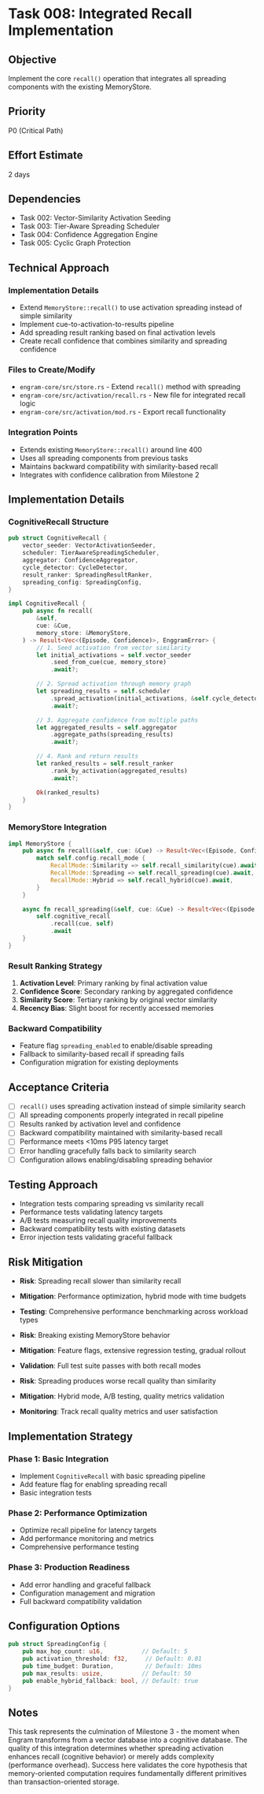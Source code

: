 # Task 008: Integrated Recall Implementation

## Objective
Implement the core `recall()` operation that integrates all spreading components with the existing MemoryStore.

## Priority
P0 (Critical Path)

## Effort Estimate
2 days

## Dependencies
- Task 002: Vector-Similarity Activation Seeding
- Task 003: Tier-Aware Spreading Scheduler
- Task 004: Confidence Aggregation Engine
- Task 005: Cyclic Graph Protection

## Technical Approach

### Implementation Details
- Extend `MemoryStore::recall()` to use activation spreading instead of simple similarity
- Implement cue-to-activation-to-results pipeline
- Add spreading result ranking based on final activation levels
- Create recall confidence that combines similarity and spreading confidence

### Files to Create/Modify
- `engram-core/src/store.rs` - Extend `recall()` method with spreading
- `engram-core/src/activation/recall.rs` - New file for integrated recall logic
- `engram-core/src/activation/mod.rs` - Export recall functionality

### Integration Points
- Extends existing `MemoryStore::recall()` around line 400
- Uses all spreading components from previous tasks
- Maintains backward compatibility with similarity-based recall
- Integrates with confidence calibration from Milestone 2

## Implementation Details

### CognitiveRecall Structure
```rust
pub struct CognitiveRecall {
    vector_seeder: VectorActivationSeeder,
    scheduler: TierAwareSpreadingScheduler,
    aggregator: ConfidenceAggregator,
    cycle_detector: CycleDetector,
    result_ranker: SpreadingResultRanker,
    spreading_config: SpreadingConfig,
}

impl CognitiveRecall {
    pub async fn recall(
        &self,
        cue: &Cue,
        memory_store: &MemoryStore,
    ) -> Result<Vec<(Episode, Confidence)>, EnggramError> {
        // 1. Seed activation from vector similarity
        let initial_activations = self.vector_seeder
            .seed_from_cue(cue, memory_store)
            .await?;

        // 2. Spread activation through memory graph
        let spreading_results = self.scheduler
            .spread_activation(initial_activations, &self.cycle_detector)
            .await?;

        // 3. Aggregate confidence from multiple paths
        let aggregated_results = self.aggregator
            .aggregate_paths(spreading_results)
            .await?;

        // 4. Rank and return results
        let ranked_results = self.result_ranker
            .rank_by_activation(aggregated_results)
            .await?;

        Ok(ranked_results)
    }
}
```

### MemoryStore Integration
```rust
impl MemoryStore {
    pub async fn recall(&self, cue: &Cue) -> Result<Vec<(Episode, Confidence)>, EnggramError> {
        match self.config.recall_mode {
            RecallMode::Similarity => self.recall_similarity(cue).await,
            RecallMode::Spreading => self.recall_spreading(cue).await,
            RecallMode::Hybrid => self.recall_hybrid(cue).await,
        }
    }

    async fn recall_spreading(&self, cue: &Cue) -> Result<Vec<(Episode, Confidence)>, EnggramError> {
        self.cognitive_recall
            .recall(cue, self)
            .await
    }
}
```

### Result Ranking Strategy
1. **Activation Level**: Primary ranking by final activation value
2. **Confidence Score**: Secondary ranking by aggregated confidence
3. **Similarity Score**: Tertiary ranking by original vector similarity
4. **Recency Bias**: Slight boost for recently accessed memories

### Backward Compatibility
- Feature flag `spreading_enabled` to enable/disable spreading
- Fallback to similarity-based recall if spreading fails
- Configuration migration for existing deployments

## Acceptance Criteria
- [ ] `recall()` uses spreading activation instead of simple similarity search
- [ ] All spreading components properly integrated in recall pipeline
- [ ] Results ranked by activation level and confidence
- [ ] Backward compatibility maintained with similarity-based recall
- [ ] Performance meets <10ms P95 latency target
- [ ] Error handling gracefully falls back to similarity search
- [ ] Configuration allows enabling/disabling spreading behavior

## Testing Approach
- Integration tests comparing spreading vs similarity recall
- Performance tests validating latency targets
- A/B tests measuring recall quality improvements
- Backward compatibility tests with existing datasets
- Error injection tests validating graceful fallback

## Risk Mitigation
- **Risk**: Spreading recall slower than similarity recall
- **Mitigation**: Performance optimization, hybrid mode with time budgets
- **Testing**: Comprehensive performance benchmarking across workload types

- **Risk**: Breaking existing MemoryStore behavior
- **Mitigation**: Feature flags, extensive regression testing, gradual rollout
- **Validation**: Full test suite passes with both recall modes

- **Risk**: Spreading produces worse recall quality than similarity
- **Mitigation**: Hybrid mode, A/B testing, quality metrics validation
- **Monitoring**: Track recall quality metrics and user satisfaction

## Implementation Strategy

### Phase 1: Basic Integration
- Implement `CognitiveRecall` with basic spreading pipeline
- Add feature flag for enabling spreading recall
- Basic integration tests

### Phase 2: Performance Optimization
- Optimize recall pipeline for latency targets
- Add performance monitoring and metrics
- Comprehensive performance testing

### Phase 3: Production Readiness
- Add error handling and graceful fallback
- Configuration management and migration
- Full backward compatibility validation

## Configuration Options
```rust
pub struct SpreadingConfig {
    pub max_hop_count: u16,           // Default: 5
    pub activation_threshold: f32,     // Default: 0.01
    pub time_budget: Duration,         // Default: 10ms
    pub max_results: usize,           // Default: 50
    pub enable_hybrid_fallback: bool, // Default: true
}
```

## Notes
This task represents the culmination of Milestone 3 - the moment when Engram transforms from a vector database into a cognitive database. The quality of this integration determines whether spreading activation enhances recall (cognitive behavior) or merely adds complexity (performance overhead). Success here validates the core hypothesis that memory-oriented computation requires fundamentally different primitives than transaction-oriented storage.